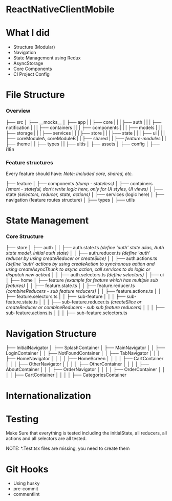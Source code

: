 # ReactNativeClientMobile

# What I did

- Structure (Modular)
- Navigation
- State Management using Redux
- AsyncStorage
- Core Components
- CI Project Config

# File Structure

### Overview

├── src
│ ├── \_\_mocks\_\_
│ ├── app
| | ├── core
| | | ├── auth
| | | ├── notification
| | | ├── containers
| | | ├── components
| | | ├── models
| | | ├── storage
| | | ├── services
| | | ├── store
| | | ├── state
| | | ├── ui
| | | ├── coreModuleA, coreModuleB
| | ├── shared
| | ├── _feature-modules_
| | ├── theme
| | ├── types
| | ├── ultis
│ ├── assets
│ ├── config
│ ├── i18n

### Feature structures

Every feature should have:
_*Note: Included core, shared, etc.*_

├── feature
│ ├── components _(dump - stateless)_
│ ├── containers _(smart - stateful, don't write logic here, only for UI styles, UI views)_
│ ├── state _(selectors, reducer, state, actions)_
│ ├── services (logic here)
│ ├── navigation (feature routes structure)
│ ├── types
│ ├── utils

# State Management

### Core Structure

├── store
│ ├── auth
│ │ ├── auth.state.ts _(define 'auth' state alias, Auth state model, initial auth state)_
│ │ ├── auth.reducer.ts _(define 'auth' reducer by using createReducer or createSlice)_
│ │ ├── auth.actions.ts _(define 'auth' actions by using createAction to synchonous action and using createAsyncThunk to async action, call services to do logic or dispatch new action)_
│ │ ├── auth.selectors.ts _(define selectors)_
│ ├── ui
│ ├── home
│ ├── feature _(example for feature which has multiple sub features)_
│ │ ├── feature.state.ts
│ │ ├── feature.reducer.ts _(combineReducers - sub feature reducers)_
│ │ ├── feature.actions.ts
│ │ ├── feature.selectors.ts
│ │ ├── sub-feature
│ │ │ ├── sub-feature.state.ts
│ │ │ ├── sub-feature.reducer.ts _(createSlice or createReducer or combineReducers - sub sub feature reducers)_
│ │ │ ├── sub-feature.actions.ts
│ │ │ ├── sub-feature.selectors.ts

# Navigation Structure

├── InitialNavigator
│ ├── SplashContainer
│ ├── MainNavigator
│ │ ├── LoginContainer
│ │ ├── NotFoundContainer
│ │ ├── TabNavigator
│ │ │ ├── HomeNavigator
│ │ │ │ ├── HomeScreen
│ │ │ │ ├── CartContainer
│ │ │ ├── OtherNavigator
│ │ │ │ ├── OtherContainer
│ │ │ │ ├── AboutContainer
│ │ │ ├── OrderNavigator
│ │ │ │ ├── OrderContainer
│ │ │ │ ├── CartContainer
│ │ │ │ ├── CategoriesContainer

# Internationalization

# Testing

Make Sure that everything is tested including the initialState, all reducers, all actions and all selectors are all tested.

NOTE: \*.Test.tsx files are missing, you need to create them

# Git Hooks

- Using husky
- pre-commit
- commentlint
